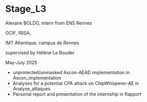 # Stage_L3

Alexane BOLDO, intern from ENS Rennes

OCIF, IRISA,

IMT Atlantique, campus de Rennes

supervised by Hélène Le Bouder 

May-July 2025

* unprotected/unmasked Ascon-AEAD implementation in Ascon_implementation
* Analyses for a potential CPA attack on ChipWhisperer-AE in Analyse_attaques
* Personal report and presentation of the internship in Rapport
